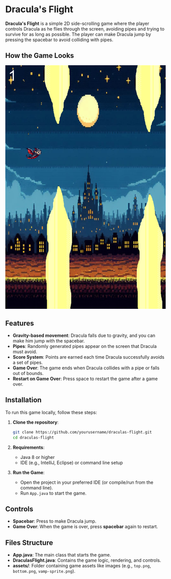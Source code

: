 # Dracula's Flight

**Dracula's Flight** is a simple 2D side-scrolling game where the player controls Dracula as he flies through the screen, avoiding pipes and trying to survive for as long as possible. The player can make Dracula jump by pressing the spacebar to avoid colliding with pipes.

## How the Game Looks

![Dracula's Flight Screenshot](./preview.png)

## Features
- **Gravity-based movement**: Dracula falls due to gravity, and you can make him jump with the spacebar.
- **Pipes**: Randomly generated pipes appear on the screen that Dracula must avoid.
- **Score System**: Points are earned each time Dracula successfully avoids a set of pipes.
- **Game Over**: The game ends when Dracula collides with a pipe or falls out of bounds.
- **Restart on Game Over**: Press space to restart the game after a game over.

## Installation
To run this game locally, follow these steps:

1. **Clone the repository**:
    ```bash
    git clone https://github.com/yourusername/draculas-flight.git
    cd draculas-flight
    ```

2. **Requirements**:
    - Java 8 or higher
    - IDE (e.g., IntelliJ, Eclipse) or command line setup

3. **Run the Game**:
    - Open the project in your preferred IDE (or compile/run from the command line).
    - Run `App.java` to start the game.

## Controls
- **Spacebar**: Press to make Dracula jump.
- **Game Over**: When the game is over, press **spacebar** again to restart.


## Files Structure
- **App.java**: The main class that starts the game.
- **DraculasFlight.java**: Contains the game logic, rendering, and controls.
- **assets/**: Folder containing game assets like images (e.g., `top.png`, `bottom.png`, `vamp-sprite.png`).

